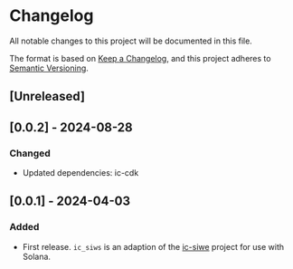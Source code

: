# Changelog

All notable changes to this project will be documented in this file.

The format is based on [Keep a Changelog](https://keepachangelog.com/en/1.0.0/), and this project adheres to [Semantic Versioning](https://semver.org/spec/v2.0.0.html).

## [Unreleased]

## [0.0.2] - 2024-08-28

### Changed

- Updated dependencies: ic-cdk

## [0.0.1] - 2024-04-03

### Added

- First release. `ic_siws` is an adaption of the [ic-siwe](https://github.com/kristoferlund/ic-siwe) project for use with Solana.
